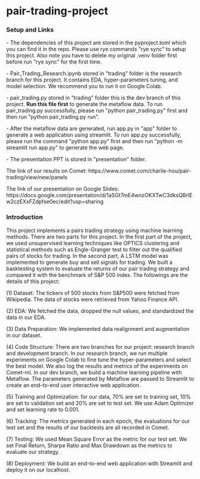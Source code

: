 # pair-trading-project
### Setup and Links

<p> - The dependencies of this project are stored in the pyproject.toml which you can find it in the repo. Please use rye commands "rye sync" to setup this project. Also note you have to delete my original .venv folder first before run "rye sync" for the first time.
<p> - Pair_Trading_Research.ipynb stored in "trading" folder is the research branch for this project. It contains EDA, hyper-parameters tuning, and model selection. We recommend you to run it on Google Colab.
<p> - pair_trading.py stored in "trading" folder this is the dev branch of this project. <b>Run this file first</b> to generate the metaflow data. To run pair_trading.py successfully, please run "python pair_trading.py" first and then run "python pair_trading.py run".
<p> - After the metaflow data are generated, run app.py in "app" folder to generate a web application using streamlit. To run app.py successfully, please run the command "python app.py" first and then run "python -m streamlit run app.py" to generate the web page.
<p> - The presentation PPT is stored in "presentation" folder.

<p> The link of our results on Comet: https://www.comet.com/charlie-hou/pair-trading/view/new/panels

<p> The link of our presentation on Google Slides: https://docs.google.com/presentation/d/1aSGt7mE4wnzOKXTwC3dksQBrlEw2czEXxFZdpfse0ec/edit?usp=sharing

### Introduction

<p>This project implements a pairs trading strategy using machine learning methods. There are two parts for this project. In the first part of the project, we used unsupervised learning techniques like OPTICS clustering and statistical methods such as Engle-Granger test to filter out the qualified pairs of stocks for trading. In the second part, A LSTM model was implemented to generate buy and sell signals for trading. We built a basktesting system to evaluate the returns of our pair trading strategy and compared it with the benchmark of S&P 500 index. The followings are the details of this project:
<p> (1) Dataset: The tickers of 500 stocks from S&P500 were fetched from Wikipedia. The data of stocks were retrieved from Yahoo Finance API.
<p> (2) EDA: We fetched the data, dropped the null values, and standardized the data in our EDA.
<p> (3) Data Preparation: We implemented data realignment and augmentation in our dataset.
<p> (4) Code Structure: There are two branches for our project: research branch and development branch. In our research branch, we run multiple experiments on Google Colab to fine tune the hyper-parameters and select the best model. We also log the results and metrics of the experiments on Comet-ml. In our dev branch, we build a machine learning pipeline with Metaflow. The parameters generated by Metaflow are passed to Streamlit to create an end-to-end user interactive web application.
<p> (5) Training and Optimization: for our data, 70% are set to training set, 10% are set to validation set and 20% are set to test set. We use Adam Optimizer and set learning rate to 0.001.
<p> (6) Tracking: The metrics generated in each epoch, the evaluations for our test set and the results of our backtests are all recorded in Comet.
<p> (7) Testing: We used Mean Square Error as the metric for our test set. We set Final Return, Sharpe Ratio and Max Drawdown as the metrics to evaluate our strategy.
<p> (8) Deployment: We build an end-to-end web application with Streamlit and deploy it on our localhost.
